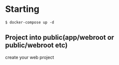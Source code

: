 # Starting

```
$ docker-compose up -d
```

## Project into public(app/webroot or public/webroot etc)
create your web project 
